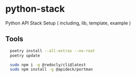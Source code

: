 # python-stack

Python API Stack Setup ( including, lib, template, example )

## Tools

```bash
  poetry install --all-extras --no-root
  poetry update
```

```bash
  sudo npm i -g @redocly/cli@latest
  sudo npm install -g @apideck/portman
```
